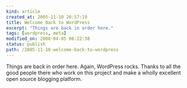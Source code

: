 ```yaml
---
kind: article
created_at: 2005-11-10 20:57:19
title: Welcome Back to WordPress
excerpt: "Things are back in order here."
tags: [wordpress, meta]
modified_on: 2008-04-05 06:22:38
status: publish 
path: /2005-11-10-welcome-back-to-wordpress
---
```


Things are back in order here. Again, WordPress rocks. Thanks to all the good people there who work on this project and make a wholly excellent open source blogging platform.